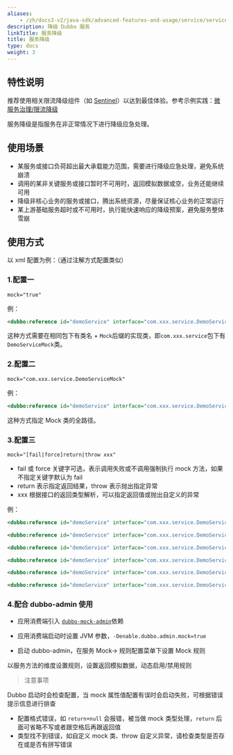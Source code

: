 ```yaml
---
aliases:
    - /zh/docs3-v2/java-sdk/advanced-features-and-usage/service/service-downgrade/
description: 降级 Dubbo 服务
linkTitle: 服务降级
title: 服务降级
type: docs
weight: 3
---
```




## 特性说明
推荐使用相关限流降级组件（如 [Sentinel](https://sentinelguard.io/zh-cn/docs/open-source-framework-integrations.html)）以达到最佳体验。参考示例实践：[微服务治理/限流降级](/zh-cn/overview/tasks/ecosystem/rate-limit/)

服务降级是指服务在非正常情况下进行降级应急处理。

## 使用场景

- 某服务或接口负荷超出最大承载能力范围，需要进行降级应急处理，避免系统崩溃
- 调用的某非关键服务或接口暂时不可用时，返回模拟数据或空，业务还能继续可用
- 降级非核心业务的服务或接口，腾出系统资源，尽量保证核心业务的正常运行
- 某上游基础服务超时或不可用时，执行能快速响应的降级预案，避免服务整体雪崩

## 使用方式

以 xml 配置为例：（通过注解方式配置类似）

### 1.配置一
`mock="true"`

例：
```xml
<dubbo:reference id="demoService" interface="com.xxx.service.DemoService" mock="true" />
```
这种方式需要在相同包下有类名 + `Mock`后缀的实现类，即`com.xxx.service`包下有`DemoServiceMock`类。

### 2.配置二 
`mock="com.xxx.service.DemoServiceMock"`

例：
```xml
<dubbo:reference id="demoService" interface="com.xxx.service.DemoService" mock="com.xxx.service.DemoServiceMock" />
```
这种方式指定 Mock 类的全路径。

### 3.配置三 
`mock="[fail|force]return|throw xxx"`

* fail 或 force 关键字可选，表示调用失败或不调用强制执行 mock 方法，如果不指定关键字默认为 fail
* return 表示指定返回结果，throw 表示抛出指定异常
* xxx 根据接口的返回类型解析，可以指定返回值或抛出自定义的异常

例：
```xml
<dubbo:reference id="demoService" interface="com.xxx.service.DemoService" mock="return" />
```

```xml
<dubbo:reference id="demoService" interface="com.xxx.service.DemoService" mock="return null" />
```

```xml
<dubbo:reference id="demoService" interface="com.xxx.service.DemoService" mock="fail:return aaa" />
```

```xml
<dubbo:reference id="demoService" interface="com.xxx.service.DemoService" mock="force:return true" />
```

```xml
<dubbo:reference id="demoService" interface="com.xxx.service.DemoService" mock="fail:throw" />
```

```xml
<dubbo:reference id="demoService" interface="com.xxx.service.DemoService" mock="force:throw java.lang.NullPointException" />
```

### 4.配合 dubbo-admin 使用

* 应用消费端引入 <a href="https://github.com/apache/dubbo-spi-extensions/tree/master/dubbo-mock-extensions" target="_blank">`dubbo-mock-admin`</a>依赖

* 应用消费端启动时设置 JVM 参数，`-Denable.dubbo.admin.mock=true`

* 启动 dubbo-admin，在服务 Mock-> 规则配置菜单下设置 Mock 规则

以服务方法的维度设置规则，设置返回模拟数据，动态启用/禁用规则


> 注意事项
 
Dubbo 启动时会检查配置，当 mock 属性值配置有误时会启动失败，可根据错误提示信息进行排查

- 配置格式错误，如 `return+null` 会报错，被当做 mock 类型处理，`return` 后面可省略不写或者跟空格后再跟返回值
- 类型找不到错误，如自定义 mock 类、throw 自定义异常，请检查类型是否存在或是否有拼写错误